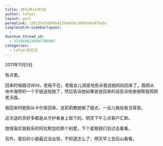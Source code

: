 ```yaml
---
title: 2011年11月5日
author: lofyer
layout: post
permalink: /2011%e5%b9%b411%e6%9c%885%e6%97%a5/
simplecatch-sidebarlayout:
  - 
duoshuo_thread_id:
  - 1234836220387786802
categories:
  - Lofyer的日记
---
```

2011年11月5日

有点累。

回来时候路过Wild，老板不在，老板女儿调皮地告诉我说她妈妈回来了。我把从地中海带的一个手链送给她了，然后告诉她如果爸爸回来的话告诉他谢谢帮我照顾老沃森。

我回来时她刚从卡尔家回来，说莉莉教她做了甜点，一会儿做给我当宵夜。

这次送的货好多都是从守护者身上取下的，明天下午三点客户汇款。

她很喜欢我联系的阿拉斯加的那个别墅，下个星期我们会过去看看。

另外，屋后的小狼最近没出现，不知道怎么了，明天早上去后山看看。
